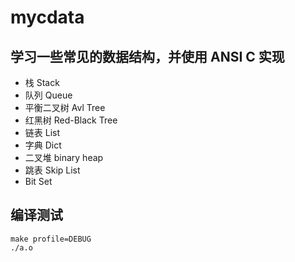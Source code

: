 # mycdata

## 学习一些常见的数据结构，并使用 ANSI C 实现

- 栈 Stack
- 队列 Queue
- 平衡二叉树 Avl Tree
- 红黑树 Red-Black Tree
- 链表 List
- 字典 Dict
- 二叉堆 binary heap
- 跳表 Skip List
- Bit Set

## 编译测试

```
make profile=DEBUG
./a.o
```
